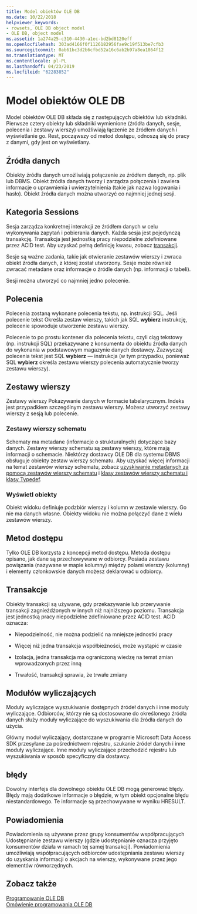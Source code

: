 ```yaml
---
title: Model obiektów OLE DB
ms.date: 10/22/2018
helpviewer_keywords:
- rowsets, OLE DB object model
- OLE DB, object model
ms.assetid: 1a274a25-c310-4430-a1ec-bd2bd8120eff
ms.openlocfilehash: 303ad4166f0f1126182956fae9c19f513be7cfb3
ms.sourcegitcommit: 0ab61bc3d2b6cfbd52a16c6ab2b97a8ea1864f12
ms.translationtype: MT
ms.contentlocale: pl-PL
ms.lasthandoff: 04/23/2019
ms.locfileid: "62283852"
---
```

# <a name="ole-db-object-model"></a>Model obiektów OLE DB

Model obiektów OLE DB składa się z następujących obiektów lub składniki. Pierwsze cztery obiekty lub składniki wymienione (źródła danych, sesje, polecenia i zestawy wierszy) umożliwiają łączenie ze źródłem danych i wyświetlanie go. Rest, począwszy od metod dostępu, odnoszą się do pracy z danymi, gdy jest on wyświetlany.

## <a name="data-sources"></a>Źródła danych

Obiekty źródła danych umożliwiają połączenie ze źródłem danych, np. plik lub DBMS. Obiekt źródła danych tworzy i zarządza połączenia i zawiera informacje o uprawnienia i uwierzytelnienia (takie jak nazwa logowania i hasło). Obiekt źródła danych można utworzyć co najmniej jednej sesji.

## <a name="sessions"></a>Kategoria Sessions

Sesja zarządza konkretnej interakcji ze źródłem danych w celu wykonywania zapytań i pobierania danych. Każda sesja jest pojedynczą transakcję. Transakcja jest jednostką pracy niepodzielne zdefiniowane przez ACID test. Aby uzyskać pełną definicję kwasu, zobacz [transakcji](#vcconoledbcomponents_transactions).

Sesje są ważne zadania, takie jak otwieranie zestawów wierszy i zwraca obiekt źródła danych, z której został utworzony. Sesje może również zwracać metadane oraz informacje o źródle danych (np. informacji o tabeli).

Sesji można utworzyć co najmniej jedno polecenie.

## <a name="commands"></a>Polecenia

Polecenia zostaną wykonane polecenia tekstu, np. instrukcji SQL. Jeśli polecenie tekst Określa zestaw wierszy, takich jak SQL **wybierz** instrukcję, polecenie spowoduje utworzenie zestawu wierszy.

Polecenie to po prostu kontener dla polecenia tekstu, czyli ciąg tekstowy (np. instrukcji SQL) przekazywane z konsumenta do obiektu źródła danych do wykonania w podstawowym magazynie danych dostawcy. Zazwyczaj polecenia tekst jest SQL **wybierz** — instrukcja (w tym przypadku, ponieważ SQL **wybierz** określa zestawu wierszy polecenia automatycznie tworzy zestawu wierszy).

## <a name="rowsets"></a>Zestawy wierszy

Zestawy wierszy Pokazywanie danych w formacie tabelarycznym. Indeks jest przypadkiem szczególnym zestawu wierszy. Możesz utworzyć zestawy wierszy z sesją lub polecenie.

### <a name="schema-rowsets"></a>Zestawy wierszy schematu

Schematy ma metadane (informacje o strukturalnych) dotyczące bazy danych. Zestawy wierszy schematu są zestawy wierszy, które mają informacji o schemacie. Niektórzy dostawcy OLE DB dla systemu DBMS obsługuje obiekty zestaw wierszy schematu. Aby uzyskać więcej informacji na temat zestawów wierszy schematu, zobacz [uzyskiwanie metadanych za pomocą zestawów wierszy schematu](../../data/oledb/obtaining-metadata-with-schema-rowsets.md) i [klasy zestawów wierszy schematu i klasy Typedef](../../data/oledb/schema-rowset-classes-and-typedef-classes.md).

### <a name="view-objects"></a>Wyświetl obiekty

Obiekt widoku definiuje podzbiór wierszy i kolumn w zestawie wierszy. Go nie ma danych własne. Obiekty widoku nie można połączyć dane z wielu zestawów wierszy.

## <a name="accessors"></a>Metod dostępu

Tylko OLE DB korzysta z koncepcji metod dostępu. Metoda dostępu opisano, jak dane są przechowywane w odbiorcy. Posiada zestawu powiązania (nazywane w mapie kolumny) między polami wierszy (kolumny) i elementy członkowskie danych możesz deklarować u odbiorcy.

##  <a name="vcconoledbcomponents_transactions"></a> Transakcje

Obiekty transakcji są używane, gdy przekazywanie lub przerywanie transakcji zagnieżdżonych w innych niż najniższego poziomu. Transakcja jest jednostką pracy niepodzielne zdefiniowane przez ACID test. ACID oznacza:

- Niepodzielność, nie można podzielić na mniejsze jednostki pracy

- Więcej niż jedna transakcja współbieżności, może wystąpić w czasie

- Izolacja, jedna transakcja ma ograniczoną wiedzę na temat zmian wprowadzonych przez inną

- Trwałość, transakcji sprawia, że trwałe zmiany

## <a name="enumerators"></a>Modułów wyliczających

Moduły wyliczające wyszukiwanie dostępnych źródeł danych i inne moduły wyliczające. Odbiorców, którzy nie są dostosowane do określonego źródła danych służy moduły wyliczające do wyszukiwania dla źródła danych do użycia.

Główny moduł wyliczający, dostarczane w programie Microsoft Data Access SDK przesyłane za pośrednictwem rejestru, szukanie źródeł danych i inne moduły wyliczające. Inne moduły wyliczające przechodzić rejestru lub wyszukiwania w sposób specyficzny dla dostawcy.

## <a name="errors"></a>błędy

Dowolny interfejs dla dowolnego obiektu OLE DB mogą generować błędy. Błędy mają dodatkowe informacje o błędzie, w tym obiekt opcjonalne błędu niestandardowego. Te informacje są przechowywane w wyniku HRESULT.

## <a name="notifications"></a>Powiadomienia

Powiadomienia są używane przez grupy konsumentów współpracujących Udostępnianie zestawu wierszy (gdzie udostępnianie oznacza przyjęto konsumentów działa w ramach tej samej transakcji). Powiadomienia umożliwiają współpracujących odbiorców udostępniania zestawu wierszy do uzyskania informacji o akcjach na wierszy, wykonywane przez jego elementów równorzędnych.

## <a name="see-also"></a>Zobacz także

[Programowanie OLE DB](../../data/oledb/ole-db-programming.md)<br/>
[Omówienie programowania OLE DB](../../data/oledb/ole-db-programming-overview.md)
